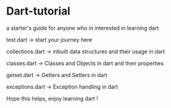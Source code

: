 # Dart-tutorial
a starter's guide for anyone who in interested in learning dart


test.dart -> start your journey here

collections.dart -> inbuilt data structures and their usage in dart

classes.dart -> Classes and Objects in dart and their properties

getset.dart -> Getters and Setters in dart

exceptions.dart -> Exception handling in dart



Hope this helps, enjoy learning dart !
